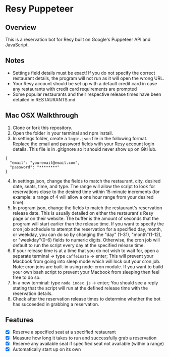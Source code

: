 # Resy Puppeteer

## Overview

This is a reservation bot for Resy built on Google's Puppeteer API and JavaScript.

## Notes
 - Settings field details must be exact! If you do not specify the correct restaurant details, the program will not run as it will open the wrong URL.
 - Your Resy account should be set up with a default credit card in case any restaurants with credit card requirements are prompted
 - Some popular restaurants and their respective release times have been detailed in RESTAURANTS.md

## Mac OSX Walkthrough
1. Clone or fork this repository.
2. Open the folder in your terminal and npm install.
3. In settings folder, create a `login.json` file in the following format. Replace the email and password fields with your Resy account login details. This file is in .gitignore so it should never show up on GitHub.
```
{
  "email": "youremail@email.com",
  "password": "********"
}
```
4. In settings.json, change the fields to match the restaurant, city, desired date, seats, time, and type. The range will allow the script to look for reservations close to the desired time within 15-minute increments (for example: a range of 4 will allow a one hour range from your desired time).
5. In program.json, change the fields to match the restaurant's reservation release date. This is usually detailed on either the restaurant's Resy page or on their website. The buffer is the amount of seconds that the program will start earlier than the release time. If you want to specify the cron job schedule to attempt the reservation for a specified day, month, or weekday, you can do so by changing the "day" (1-31), "month"(1-12), or "weekday"(0-6) fields to numeric digits. Otherwise, the cron job will default to run the script every day at the specified release time.
6. If your release time is at a time that you do not wish to wait for, open a separate terminal -> type `caffeinate` -> enter; This will prevent your Macbook from going into sleep mode which will lock out your cron job. Note: cron jobs are built-in using node-cron module. If you want to build your own bash script to prevent your Macbook from sleeping then feel free to do so.
7. In a new terminal: type `node index.js` -> enter; You should see a reply stating that the script will run at the defined release time with the reservation details.
8. Check after the reservation release times to determine whether the bot has succeeded in grabbing a reservation.

## Features

- [x] Reserve a specified seat at a specified restaurant
- [x] Measure how long it takes to run and successfully grab a reservation
- [x] Reserve any available seat if specified seat not available (within a range)
- [x] Automatically start up on its own
